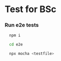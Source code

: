 
# Test for BSc



### Run e2e tests

```bash
  npm i
```

```bash
  cd e2e
```

```bash
  npx mocha <testfile>
```

